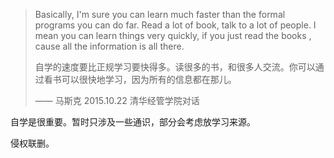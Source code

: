 > Basically, I'm sure you can learn much faster than the formal programs you can do far. Read a lot of book, talk to a lot of people. I mean you can learn things very quickly, if you just read the books , cause all the information is all there.
>
> 自学的速度要比正规学习要快得多。读很多的书，和很多人交流。你可以通过看书可以很快地学习，因为所有的信息都在那儿。
>
> —— 马斯克 2015.10.22 清华经管学院对话



自学是很重要。暂时只涉及一些通识，部分会考虑放学习来源。



侵权联删。